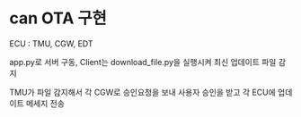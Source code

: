 # can OTA 구현

ECU : TMU, CGW, EDT

app.py로 서버 구동, Client는 download_file.py을 실행시켜 최신 업데이트 파일 감지

TMU가 파일 감지해서 각 CGW로 승인요청을 보내 사용자 승인을 받고 각 ECU에 업데이트 메세지 전송
